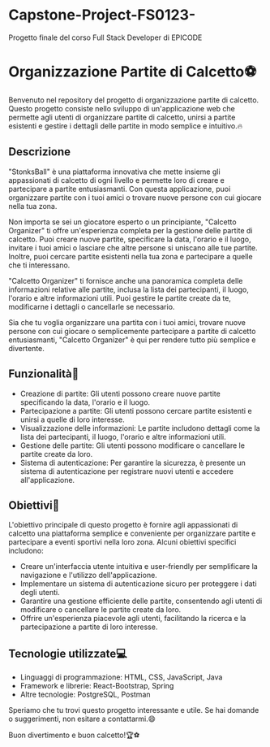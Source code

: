 # Capstone-Project-FS0123-
Progetto finale del corso Full Stack Developer di EPICODE

# Organizzazione Partite di Calcetto⚽

Benvenuto nel repository del progetto di organizzazione partite di calcetto. Questo progetto consiste nello sviluppo di un'applicazione web che permette agli utenti di organizzare partite di calcetto, unirsi a partite esistenti e gestire i dettagli delle partite in modo semplice e intuitivo.🔥

## Descrizione

"StonksBall" è una piattaforma innovativa che mette insieme gli appassionati di calcetto di ogni livello e permette loro di creare e partecipare a partite entusiasmanti. Con questa applicazione, puoi organizzare partite con i tuoi amici o trovare nuove persone con cui giocare nella tua zona.

Non importa se sei un giocatore esperto o un principiante, "Calcetto Organizer" ti offre un'esperienza completa per la gestione delle partite di calcetto. Puoi creare nuove partite, specificare la data, l'orario e il luogo, invitare i tuoi amici o lasciare che altre persone si uniscano alle tue partite. Inoltre, puoi cercare partite esistenti nella tua zona e partecipare a quelle che ti interessano.

"Calcetto Organizer" ti fornisce anche una panoramica completa delle informazioni relative alle partite, inclusa la lista dei partecipanti, il luogo, l'orario e altre informazioni utili. Puoi gestire le partite create da te, modificarne i dettagli o cancellarle se necessario.

Sia che tu voglia organizzare una partita con i tuoi amici, trovare nuove persone con cui giocare o semplicemente partecipare a partite di calcetto entusiasmanti, "Calcetto Organizer" è qui per rendere tutto più semplice e divertente.


## Funzionalità🎯

- Creazione di partite: Gli utenti possono creare nuove partite specificando la data, l'orario e il luogo.
- Partecipazione a partite: Gli utenti possono cercare partite esistenti e unirsi a quelle di loro interesse.
- Visualizzazione delle informazioni: Le partite includono dettagli come la lista dei partecipanti, il luogo, l'orario e altre informazioni utili.
- Gestione delle partite: Gli utenti possono modificare o cancellare le partite create da loro.
- Sistema di autenticazione: Per garantire la sicurezza, è presente un sistema di autenticazione per registrare nuovi utenti e accedere all'applicazione.

## Obiettivi🎯

L'obiettivo principale di questo progetto è fornire agli appassionati di calcetto una piattaforma semplice e conveniente per organizzare partite e partecipare a eventi sportivi nella loro zona. Alcuni obiettivi specifici includono:

- Creare un'interfaccia utente intuitiva e user-friendly per semplificare la navigazione e l'utilizzo dell'applicazione.
- Implementare un sistema di autenticazione sicuro per proteggere i dati degli utenti.
- Garantire una gestione efficiente delle partite, consentendo agli utenti di modificare o cancellare le partite create da loro.
- Offrire un'esperienza piacevole agli utenti, facilitando la ricerca e la partecipazione a partite di loro interesse.

## Tecnologie utilizzate💻

- Linguaggi di programmazione: HTML, CSS, JavaScript, Java
- Framework e librerie: React-Bootstrap, Spring
- Altre tecnologie: PostgreSQL, Postman

Speriamo che tu trovi questo progetto interessante e utile. Se hai domande o suggerimenti, non esitare a contattarmi.😄

Buon divertimento e buon calcetto!🏆⚽
